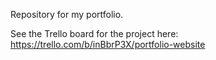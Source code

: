 Repository for my portfolio.

See the Trello board for the project here:
https://trello.com/b/inBbrP3X/portfolio-website